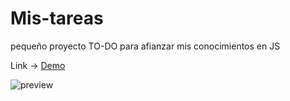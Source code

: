 # Mis-tareas
pequeño proyecto TO-DO para afianzar mis conocimientos en JS

Link -> [Demo](https://mis-tareas-todo.netlify.app/)

![preview](preview.png)
